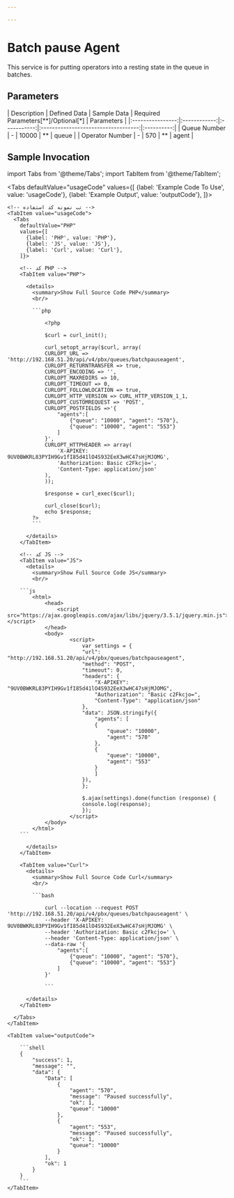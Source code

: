 ```yaml
---

---
```

# Batch pause Agent

This service is for putting operators into a resting state in the queue in batches.

## Parameters

<div class="custom-table">
|    Description   | Defined Data | Sample Data | Required Parameters[**]/Optional[*] | Parameters |
|:----------------:|:------------:|:-----------:|:-----------------------------------:|:----------:|
|    Queue Number  |      -       |    10000    |                **                   |   queue    |
|   Operator Number |      -       |     570     |                **                   |   agent    |
</div>


## Sample Invocation

<!--  -->
import Tabs from '@theme/Tabs';
import TabItem from '@theme/TabItem';

  <Tabs
    defaultValue="usageCode"
    values={[
     {label: 'Example Code To Use', value: 'usageCode'},
     {label: 'Example Output', value: 'outputCode'},
    ]}>

    <!-- تب نمونه کد استفاده -->
    <TabItem value="usageCode">
      <Tabs
        defaultValue="PHP"
        values={[
          {label: 'PHP', value: 'PHP'},
          {label: 'JS', value: 'JS'},
          {label: 'Curl', value: 'Curl'},
        ]}>

        <!-- کد PHP -->
        <TabItem value="PHP">
      
          <details>
            <summary>Show Full Source Code PHP</summary>
            <br/>

			```php

				<?php

				$curl = curl_init();

				curl_setopt_array($curl, array(
				CURLOPT_URL => 'http://192.168.51.20/api/v4/pbx/queues/batchpauseagent',
				CURLOPT_RETURNTRANSFER => true,
				CURLOPT_ENCODING => '',
				CURLOPT_MAXREDIRS => 10,
				CURLOPT_TIMEOUT => 0,
				CURLOPT_FOLLOWLOCATION => true,
				CURLOPT_HTTP_VERSION => CURL_HTTP_VERSION_1_1,
				CURLOPT_CUSTOMREQUEST => 'POST',
				CURLOPT_POSTFIELDS =>'{
					"agents":[
						{"queue": "10000", "agent": "570"},
						{"queue": "10000", "agent": "553"}
					]
				}',
				CURLOPT_HTTPHEADER => array(
					'X-APIKEY: 9UV0BWKRL83PYIH9Gv1fI85d41lO4S932EeX3wHC47sHjMJOMG',
					'Authorization: Basic c2Fkcjo=',
					'Content-Type: application/json'
				),
				));

				$response = curl_exec($curl);

				curl_close($curl);
				echo $response;
			?>
			```

          </details>
        </TabItem>

        <!-- کد JS -->
        <TabItem value="JS">
          <details>
            <summary>Show Full Source Code JS</summary>
            <br/>

		```js
			<html>
				<head>
					<script src="https://ajax.googleapis.com/ajax/libs/jquery/3.5.1/jquery.min.js"></script>
				</head>
				<body>
						<script>
							var settings = {
							"url": "http://192.168.51.20/api/v4/pbx/queues/batchpauseagent",
							"method": "POST",
							"timeout": 0,
							"headers": {
								"X-APIKEY": "9UV0BWKRL83PYIH9Gv1fI85d41lO4S932EeX3wHC47sHjMJOMG",
								"Authorization": "Basic c2Fkcjo=",
								"Content-Type": "application/json"
							},
							"data": JSON.stringify({
								"agents": [
								{
									"queue": "10000",
									"agent": "570"
								},
								{
									"queue": "10000",
									"agent": "553"
								}
								]
							}),
							};

							$.ajax(settings).done(function (response) {
							console.log(response);
							});
						</script>
				</body>
			</html>
		```

          </details>
        </TabItem>

        <TabItem value="Curl">
          <details>
            <summary>Show Full Source Code Curl</summary>
            <br/>

			```bash

				curl --location --request POST 'http://192.168.51.20/api/v4/pbx/queues/batchpauseagent' \
				--header 'X-APIKEY: 9UV0BWKRL83PYIH9Gv1fI85d41lO4S932EeX3wHC47sHjMJOMG' \
				--header 'Authorization: Basic c2Fkcjo=' \
				--header 'Content-Type: application/json' \
				--data-raw '{
					"agents":[
						{"queue": "10000", "agent": "570"},
						{"queue": "10000", "agent": "553"}
					]
				}'

				```

          </details>
        </TabItem>

      </Tabs>
    </TabItem>

    <TabItem value="outputCode">

		```shell
		{
			"success": 1,
			"message": "",
			"data": {
				"Data": [
					{
						"agent": "570",
						"message": "Paused successfully",
						"ok": 1,
						"queue": "10000"
					},
					{
						"agent": "553",
						"message": "Paused successfully",
						"ok": 1,
						"queue": "10000"
					}
				],
				"ok": 1
			}
		}
		```
    </TabItem>

  </Tabs>
